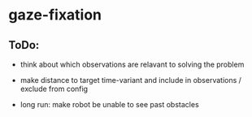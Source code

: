 # gaze-fixation

## ToDo:
- think about which observations are relavant to solving the problem
- make distance to target time-variant and include in observations / exclude from config

- long run: make robot be unable to see past obstacles